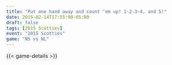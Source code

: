 ```yaml
---
title: "Put one hand away and count ‘em up! 1-2-3-4, and 5!"
date: 2015-02-14T17:55:00-05:00
draft: false
tags: [2015 Scotties]
event: "2015 Scotties"
game: "NS vs NL"
---
```

{{< game-details >}}
<!--more--> 